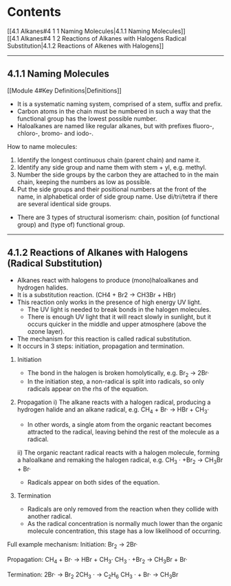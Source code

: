 # Contents
[[4.1 Alkanes#4 1 1 Naming Molecules|4.1.1 Naming Molecules]]  
[[4.1 Alkanes#4 1 2 Reactions of Alkanes with Halogens Radical Substitution|4.1.2 Reactions of Alkenes with Halogens]]  

---
## 4.1.1 Naming Molecules
[[Module 4#Key Definitions|Definitions]]  
- It is a systematic naming system, comprised of a stem, suffix and prefix. 
- Carbon atoms in the chain must be numbered in such a way that the functional group has the lowest possible number. 
- Haloalkanes are named like regular alkanes, but with prefixes fluoro-, chloro-, bromo- and iodo-. 

How to name molecules:
1) Identify the longest continuous chain (parent chain) and name it. 
2) Identify any side group and name them with stem + yl, e.g. methyl. 
3) Number the side groups by the carbon they are attached to in the main chain, keeping the numbers as low as possible. 
4) Put the side groups and their positional numbers at the front of the name, in alphabetical order of side group name. Use di/tri/tetra if there are several identical side groups.

- There are 3 types of structural isomerism: chain, position (of functional group) and (type of) functional group.

---
## 4.1.2 Reactions of Alkanes with Halogens (Radical Substitution)
- Alkanes react with halogens to produce (mono)haloalkanes and hydrogen halides. 
- It is a substitution reaction. (CH4 + Br2 → CH3Br + HBr) 
- This reaction only works in the presence of high energy UV light.
	- The UV light is needed to break bonds in the halogen molecules. 
	- There is enough UV light that it will react slowly in sunlight, but it occurs quicker in the middle and upper atmosphere (above the ozone layer). 
- The mechanism for this reaction is called radical substitution.
- It occurs in 3 steps: initiation, propagation and termination. 


1) Initiation 
	- The bond in the halogen is broken homolytically, e.g. Br$_2$ → 2Br· 
	-  In the initiation step, a non-radical is split into radicals, so only radicals appear on the rhs of the equation. 

2) Propagation 
	i) The alkane reacts with a halogen radical, producing a hydrogen halide and an alkane radical, e.g. CH$_4$ + Br· → HBr + CH$_3$· 
	- In other words, a single atom from the organic reactant becomes attracted to the radical, leaving behind the rest of the molecule as a radical. 
	
	ii) The organic reactant radical reacts with a halogen molecule, forming a haloalkane and remaking the halogen radical, e.g. CH$_3$ · +Br$_2$ → CH$_3$Br + Br· 
	- Radicals appear on both sides of the equation. 
	
	
3) Termination 
	- Radicals are only removed from the reaction when they collide with another radical. 
	- As the radical concentration is normally much lower than the organic molecule concentration, this stage has a low likelihood of occurring.

Full example mechanism:
Initiation:
Br$_2$ → 2Br· 

Propagation:
CH$_4$ + Br· → HBr + CH$_3$· 
CH$_3$ · +Br$_2$ → CH$_3$Br + Br· 

Termination:
2Br· -> Br$_{2}$
2CH$_3$ · -> C$_2$H$_6$
CH$_3$ · + Br· -> CH$_3$Br